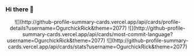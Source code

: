 ### Hi there 👋

<div align="center">
![](http://github-profile-summary-cards.vercel.app/api/cards/profile-details?username=OgurchickRick&theme=2077)
![](http://github-profile-summary-cards.vercel.app/api/cards/most-commit-language?username=OgurchickRick&theme=2077)
![](http://github-profile-summary-cards.vercel.app/api/cards/stats?username=OgurchickRick&theme=2077)
</div>
  
<!--
**OgurchickRick/OgurchickRick** is a ✨ _special_ ✨ repository because its `README.md` (this file) appears on your GitHub profile.

Here are some ideas to get you started:

- 🔭 I’m currently working on ...
- 🌱 I’m currently learning ...
- 👯 I’m looking to collaborate on ...
- 🤔 I’m looking for help with ...
- 💬 Ask me about ...
- 📫 How to reach me: ...
- 😄 Pronouns: ...
- ⚡ Fun fact: ...
-->
